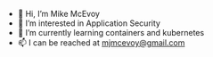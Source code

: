 - 👋 Hi, I’m Mike McEvoy
- 👀 I’m interested in Application Security
- 🌱 I’m currently learning containers and kubernetes
- 📫 I can be reached at mjmcevoy@gmail.com

<!---
mjmcevoy/mjmcevoy is a ✨ special ✨ repository because its `README.md` (this file) appears on your GitHub profile.
You can click the Preview link to take a look at your changes.
--->
